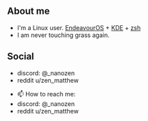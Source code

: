 ## About me

- I'm a Linux user. [EndeavourOS](https://endeavouros.com/) + [KDE](https://kde.org/) + [zsh](https://ohmyz.sh/)
- I am never touching grass again.

## Social

- discord: @\_nanozen
- reddit u/zen_matthew

<!--
**xevansz/xevansz** is a ✨ _special_ ✨ repository because its `README.md` (this file) appears on your GitHub profile.

Here are some ideas to get you started:

- 🔭 I’m currently working on ...
- 🌱 I’m currently learning ...
- 👯 I’m looking to collaborate on ...
- 🤔 I’m looking for help with ...
- 💬 Ask me about ...
-->
- 📫 How to reach me: 
- discord: @\_nanozen
- reddit u/zen_matthew
<!--
- 😄 Pronouns: ...
- ⚡ Fun fact: ...
-->
